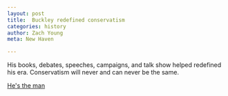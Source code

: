 ```yaml
---
layout: post
title:  Buckley redefined conservatism
categories: history
author: Zach Young
meta: New Haven

---
```


His books, debates, speeches, campaigns, and talk show helped redefined his era. Conservatism will never and can never be the same.

[He's the man](http://upload.wikimedia.org/wikipedia/commons/2/2e/William_F._Buckley,_Jr._cropped.jpg)
